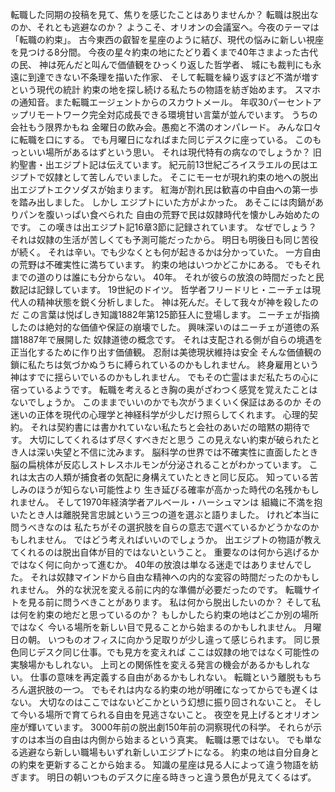 転職した同期の投稿を見て、焦りを感じたことはありませんか？
転職は脱出なのか、それとも逃避なのか？
ようこそ、オリオンの会議室へ。今夜のテーマは「転職の約束」。
古今東西の叡智を星座のように結び、現代の悩みに新しい視座を見つける8分間。
今夜の星々約束の地にたどり着くまで40年さまよった古代の民、
神は死んだと叫んで価値観をひっくり返した哲学者、
城にも裁判にも永遠に到達できない不条理を描いた作家、
そして転職を繰り返すほど不満が増すという現代の統計
約束の地を探し続ける私たちの物語を紡ぎ始めます。
スマホの通知音。また転職エージェントからのスカウトメール。
年収30パーセントアップリモートワーク完全対応成長できる環境甘い言葉が並んでいます。
うちの会社もう限界かもね
金曜日の飲み会。愚痴と不満のオンパレード。
みんな口々に転職を口にする。
でも月曜日になればまた同じデスクに座っている。
このもっといい場所があるはずという思い。
それは現代特有の病なのでしょうか？
旧約聖書・出エジプト記は伝えています。
紀元前13世紀ごろイスラエルの民はエジプトで奴隷として苦しんでいました。
そこにモーセが現れ約束の地への脱出
出エジプトエクソダスが始まります。
紅海が割れ民は歓喜の中自由への第一歩を踏み出しました。
しかし
エジプトにいた方がよかった。
あそこには肉鍋がありパンを腹いっぱい食べられた
自由の荒野で民は奴隷時代を懐かしみ始めたのです。
この嘆きは出エジプト記16章3節に記録されています。
なぜでしょう？
それは奴隷の生活が苦しくても予測可能だったから。
明日も明後日も同じ苦役が続く。
それは辛い。でも少なくとも何が起きるかは分かっていた。
一方自由の荒野は不確実性に満ちています。
約束の地はいつかどこかにある。
でもそれまでの道のりは誰にも分からない。
40年。
それが彼らの放浪の時間だったと民数記は記録しています。
19世紀のドイツ。
哲学者フリードリヒ・ニーチェは現代人の精神状態を鋭く分析しました。
神は死んだ。そして我々が神を殺したのだ
この言葉は悦ばしき知識1882年第125節狂人に登場します。
ニーチェが指摘したのは絶対的な価値や保証の崩壊でした。
興味深いのはニーチェが道徳の系譜1887年で展開した
奴隷道徳の概念です。
それは支配される側が自らの境遇を正当化するために作り出す価値観。
忍耐は美徳現状維持は安全
そんな価値観の鎖に私たちは気づかぬうちに縛られているのかもしれません。
終身雇用という神はすでに揺らいでいるのかもしれません。
でもその亡霊はまだ私たちの心に宿っているようです。
転職を考えるとき胸の奥がざわつく感覚を覚えたことはないでしょうか。
このままでいいのかでも次がうまくいく保証はあるのか
その迷いの正体を現代の心理学と神経科学が少しだけ照らしてくれます。
心理的契約。
それは契約書には書かれていない私たちと会社のあいだの暗黙の期待です。
大切にしてくれるはず尽くすべきだと思う
この見えない約束が破られたとき人は深い失望と不信に沈みます。
脳科学の世界では不確実性に直面したとき
脳の扁桃体が反応しストレスホルモンが分泌されることがわかっています。
これは太古の人類が捕食者の気配に身構えていたときと同じ反応。
知っている苦しみのほうが知らない可能性より
生き延びる確率が高かった時代の名残かもしれません。
そして1970年経済学者アルベール・ハーシュマンは
組織に不満を抱いたとき人は離脱発言忠誠という三つの道を選ぶと語りました。
けれど本当に問うべきなのは
私たちがその選択肢を自らの意志で選べているかどうかなのかもしれません。
ではどう考えればいいのでしょうか。
出エジプトの物語が教えてくれるのは脱出自体が目的ではないということ。
重要なのは何から逃げるかではなく何に向かって進むか。
40年の放浪は単なる迷走ではありませんでした。
それは奴隷マインドから自由な精神への内的な変容の時間だったのかもしれません。
外的な状況を変える前に内的な準備が必要だったのです。
転職サイトを見る前に問うべきことがあります。
私は何から脱出したいのか？
そして私は何を約束の地だと思っているのか？
もしかしたら約束の地はどこか別の場所ではなく
今いる場所を新しい目で見ることから始まるのかもしれません。
月曜日の朝。
いつものオフィスに向かう足取りが少し違って感じられます。
同じ景色同じデスク同じ仕事。でも見方を変えれば
ここは奴隷の地ではなく可能性の実験場かもしれない。
上司との関係性を変える発言の機会があるかもしれない。
仕事の意味を再定義する自由があるかもしれない。
転職という離脱ももちろん選択肢の一つ。
でもそれは内なる約束の地が明確になってからでも遅くはない。
大切なのはここではないどこかという幻想に振り回されないこと。
そして今いる場所で育てられる自由を見逃さないこと。
夜空を見上げるとオリオン座が輝いています。
3000年前の脱出劇150年前の洞察現代の科学。
それらが示すのは本当の自由は内側から始まるという真実。
転職は悪ではない。
でも単なる逃避なら新しい職場もいずれ新しいエジプトになる。
約束の地は自分自身との約束を更新することから始まる。
知識の星座は見る人によって違う物語を紡ぎます。
明日の朝いつものデスクに座る時きっと違う景色が見えてくるはず。
